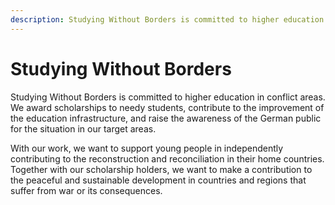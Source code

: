 ```yaml
---
description: Studying Without Borders is committed to higher education in conflict areas. We award scholarships to needy students, contribute to the improvement of the education infrastructure, and raise the awareness of the German public for the situation in our target areas.
---
```


# Studying Without Borders

Studying Without Borders is committed to higher education in conflict areas. We award scholarships to needy students, contribute to the improvement of the education infrastructure, and raise the awareness of the German public for the situation in our target areas.

With our work, we want to support young people in independently contributing to the reconstruction and reconciliation in their home countries. Together with our scholarship holders, we want to make a contribution to the peaceful and sustainable development in countries and regions that suffer from war or its consequences.

